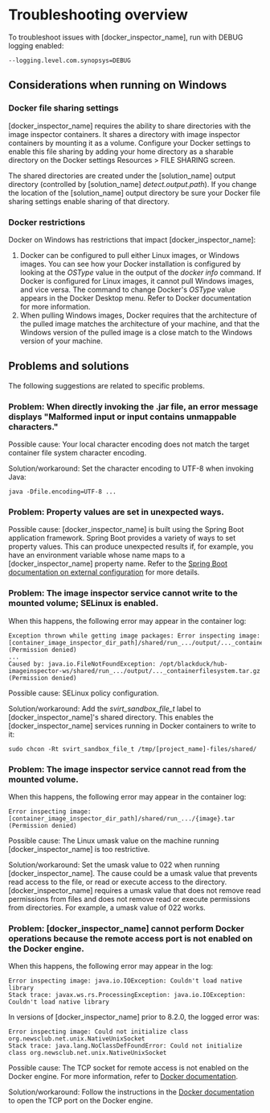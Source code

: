 # Troubleshooting overview

To troubleshoot issues with [docker_inspector_name], run with DEBUG logging enabled:

    --logging.level.com.synopsys=DEBUG

## Considerations when running on Windows

### Docker file sharing settings

[docker_inspector_name] requires the ability to share directories with the image inspector containers.
It shares a directory with image inspector containers by mounting it as a volume.
Configure your Docker settings to enable this file sharing by adding your home directory 
as a sharable directory on the Docker settings Resources > FILE SHARING screen.

The shared directories are created under the [solution_name] output directory
(controlled by [solution_name] *detect.output.path*).
If you change the location of the [solution_name] output directory be sure your Docker file sharing settings enable
sharing of that directory.

### Docker restrictions

Docker on Windows has restrictions that impact [docker_inspector_name]:

1. Docker can be configured to pull either Linux images, or Windows images.
You can see how your Docker installation is configured by looking
at the *OSType* value in the output of the *docker info* command.
If Docker is configured for Linux images, it cannot pull Windows images,
and vice versa. The command to change Docker's *OSType* value appears
in the Docker Desktop menu. Refer to Docker documentation for more information.
2. When pulling Windows images, Docker requires that the architecture of the
pulled image matches the architecture of your machine, and that the Windows version
of the pulled image is a close match to the Windows version of your machine.

## Problems and solutions

The following suggestions are related to specific problems.

### Problem: When directly invoking the .jar file, an error message displays "Malformed input or input contains unmappable characters."

Possible cause: Your local character encoding does not match the target container file system character encoding.

Solution/workaround: Set the character encoding to UTF-8 when invoking Java:
                     
    java -Dfile.encoding=UTF-8 ...
    
### Problem: Property values are set in unexpected ways.

Possible cause: [docker_inspector_name] is built using the Spring Boot application framework.
Spring Boot provides a variety of ways to set property values. This can produce unexpected results if,
for example, you have an environment variable whose name maps to a [docker_inspector_name] property name.
Refer to the
[Spring Boot documentation on external configuration](https://docs.spring.io/spring-boot/docs/current/reference/html/boot-features-external-config.html)
for more details.

### Problem: The image inspector service cannot write to the mounted volume; SELinux is enabled.

When this happens, the following error may appear in the container log: 

    Exception thrown while getting image packages: Error inspecting image: [container_image_inspector_dir_path]/shared/run_.../output/..._containerfilesystem.tar.gz (Permission denied)
    ...
    Caused by: java.io.FileNotFoundException: /opt/blackduck/hub-imageinspector-ws/shared/run_.../output/..._containerfilesystem.tar.gz (Permission denied)

Possible cause: SELinux policy configuration.

Solution/workaround: Add the *svirt_sandbox_file_t* label to [docker_inspector_name]'s shared directory.
This enables the [docker_inspector_name] services running in Docker containers to write to it:
                     
    sudo chcon -Rt svirt_sandbox_file_t /tmp/[project_name]-files/shared/

### Problem: The image inspector service cannot read from the mounted volume.

When this happens, the following error may appear in the container log: 

    Error inspecting image: [container_image_inspector_dir_path]/shared/run_.../{image}.tar (Permission denied)
    
Possible cause: The Linux umask value on the machine running [docker_inspector_name] is too restrictive.

Solution/workaround: Set the umask value to 022 when running [docker_inspector_name]. The cause could be a umask value
that prevents read access to the file, or read or execute access to the directory.
[docker_inspector_name] requires a umask value that does not remove read permissions from files 
and does not remove read or execute permissions from directories. For example, a umask value of 022 works.

### Problem: [docker_inspector_name] cannot perform Docker operations because the remote access port is not enabled on the Docker engine.

When this happens, the following error may appear in the log:

    Error inspecting image: java.io.IOException: Couldn't load native library
    Stack trace: javax.ws.rs.ProcessingException: java.io.IOException: Couldn't load native library

In versions of [docker_inspector_name] prior to 8.2.0, the logged error was:

    Error inspecting image: Could not initialize class org.newsclub.net.unix.NativeUnixSocket
    Stack trace: java.lang.NoClassDefFoundError: Could not initialize class org.newsclub.net.unix.NativeUnixSocket

Possible cause: The TCP socket for remote access is not enabled on the Docker engine. For more information, refer to [Docker documentation](https://docs.docker.com/engine/reference/commandline/dockerd/#daemon-socket-option).

Solution/workaround: Follow the instructions in the [Docker documentation](https://docs.docker.com/engine/reference/commandline/dockerd/#daemon-socket-option) to
open the TCP port on the Docker engine.

